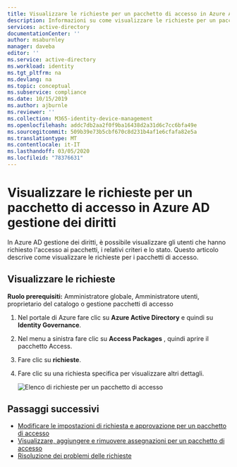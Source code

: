 ```yaml
---
title: Visualizzare le richieste per un pacchetto di accesso in Azure AD gestione dei diritti-Azure Active Directory
description: Informazioni su come visualizzare le richieste per un pacchetto di accesso in Azure Active Directory gestione dei diritti.
services: active-directory
documentationCenter: ''
author: msaburnley
manager: daveba
editor: ''
ms.service: active-directory
ms.workload: identity
ms.tgt_pltfrm: na
ms.devlang: na
ms.topic: conceptual
ms.subservice: compliance
ms.date: 10/15/2019
ms.author: ajburnle
ms.reviewer: ''
ms.collection: M365-identity-device-management
ms.openlocfilehash: addc7db2aa2f0f9ba16438d2a31d6c7cc6bfa49e
ms.sourcegitcommit: 509b39e73b5cbf670c8d231b4af1e6cfafa82e5a
ms.translationtype: MT
ms.contentlocale: it-IT
ms.lasthandoff: 03/05/2020
ms.locfileid: "78376631"
---
```

# <a name="view-requests-for-an-access-package-in-azure-ad-entitlement-management"></a>Visualizzare le richieste per un pacchetto di accesso in Azure AD gestione dei diritti

In Azure AD gestione dei diritti, è possibile visualizzare gli utenti che hanno richiesto l'accesso ai pacchetti, i relativi criteri e lo stato. Questo articolo descrive come visualizzare le richieste per i pacchetti di accesso.

## <a name="view-requests"></a>Visualizzare le richieste

**Ruolo prerequisiti:** Amministratore globale, Amministratore utenti, proprietario del catalogo o gestione pacchetti di accesso

1. Nel portale di Azure fare clic su **Azure Active Directory** e quindi su **Identity Governance**.

1. Nel menu a sinistra fare clic su **Access Packages** , quindi aprire il pacchetto Access.

1. Fare clic su **richieste**.

1. Fare clic su una richiesta specifica per visualizzare altri dettagli.

    ![Elenco di richieste per un pacchetto di accesso](./media/entitlement-management-access-package-requests/requests-list.png)

## <a name="next-steps"></a>Passaggi successivi

- [Modificare le impostazioni di richiesta e approvazione per un pacchetto di accesso](entitlement-management-access-package-request-policy.md)
- [Visualizzare, aggiungere e rimuovere assegnazioni per un pacchetto di accesso](entitlement-management-access-package-assignments.md)
- [Risoluzione dei problemi delle richieste](entitlement-management-troubleshoot.md#requests)
